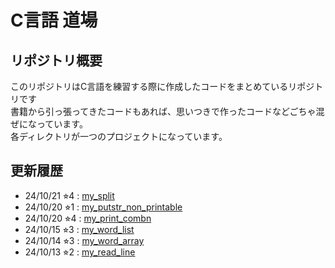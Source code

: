 # C言語 道場
## リポジトリ概要
このリポジトリはC言語を練習する際に作成したコードをまとめているリポジトリです\
書籍から引っ張ってきたコードもあれば、思いつきで作ったコードなどごちゃ混ぜになっています。\
各ディレクトリが一つのプロジェクトになっています。
## 更新履歴
* 24/10/21  ⭐︎4 : [my_split](https://github.com/gostachan/C-Practice-Dojo/tree/main/my_split)
* 24/10/20  ⭐︎1 : [my_putstr_non_printable](https://github.com/gostachan/C-Practice-Dojo/tree/main/my_putstr_non_printable)
* 24/10/20  ⭐︎4 : [my_print_combn](https://github.com/gostachan/C-Practice-Dojo/tree/main/my_print_combn)
* 24/10/15  ⭐︎3 : [my_word_list](https://github.com/gostachan/C-Practice-Dojo/tree/main/my_word_list)
* 24/10/14  ⭐︎3 : [my_word_array](https://github.com/gostachan/C-Practice-Dojo/tree/main/my_word_array)
* 24/10/13  ⭐︎2 : [my_read_line](https://github.com/gostachan/C-Practice-Dojo/tree/main/my_read_line)
